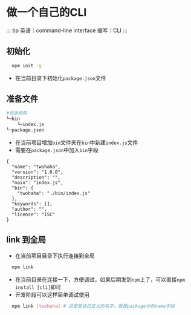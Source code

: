 # 做一个自己的CLI
::: tip
英语：command-line interface
缩写：CLI
:::

## 初始化
```bash
  npm init -y
```
* 在当前目录下初始化`package.json`文件
## 准备文件
```bash
#目录结构
└─bin
    └─index.js
└─package.json
```

* 在当前项目增加`bin`文件夹在`bin`中新建`index.js`文件
* 需要在`package.json`中加入`bin`字段
```json{5,6,7}
{
  "name": "twohaha",
  "version": "1.0.0",
  "description": "",
  "main": "index.js",
  "bin": {
    "twohaha": "./bin/index.js"
  },
  "keywords": [],
  "author": "",
  "license": "ISC"
}
```
## link 到全局
* 在当前项目目录下执行连接到全局
```bash
  npm link
```
* 在当前目录在连接一下，方便调试，如果后期发到`npm`上了，可以直接`npm install [cli]`即可
* 开发阶段可以这样简单调试使用
```bash
  npm link [twohaha] # 这里是自己定义的名字，就是package中的name字段
```